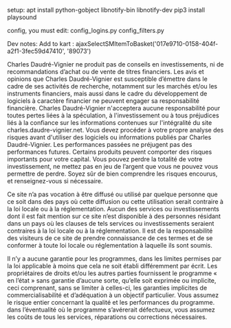 setup:
    apt install python-gobject libnotify-bin libnotify-dev
    pip3 install playsound
    
config, you must edit:
    config_logins.py
    config_filters.py
 
 
 
Dev notes:
Add to kart : ajaxSelectSMItemToBasket('017e9710-0158-404f-a2f1-3fec59d47410', '89073')


Charles Daudré-Vignier ne produit pas de conseils en investissements, ni de recommandations d’achat ou de vente de titres financiers. Les avis et opinions que Charles Daudré-Vignier est susceptible d’émettre dans le cadre de ses activités de recherche, notamment sur les marchés et/ou les instruments financiers, mais aussi dans le cadre du développement de logiciels à caractère financier ne peuvent engager sa responsabilité financière. Charles Daudré-Vignier n'acceptera aucune responsabilité pour toutes pertes liées à la spéculation, à l'investissement ou à tous préjudices liés à la confiance sur les informations contenues sur l'intégralité du site charles.daudre-vignier.net. Vous devez procéder à votre propre analyse des risques avant d'utiliser des logiciels ou informations publiés par Charles Daudré-Vignier. Les performances passées ne préjugent pas des performances futures. Certains produits peuvent comporter des risques importants pour votre capital. Vous pouvez perdre la totalité de votre investissement, ne mettez pas en jeu de l’argent que vous ne pouvez vous permettre de perdre. Soyez sûr de bien comprendre les risques encourus, et renseignez-vous si nécessaire.

Ce site n’a pas vocation à être diffusé ou utilisé par quelque personne que ce soit dans des pays où cette diffusion ou cette utilisation serait contraire à la loi locale ou à la réglementation. Aucun des services ou investissements dont il est fait mention sur ce site n’est disponible à des personnes résidant dans un pays où les clauses de tels services ou investissements seraient contraires à la loi locale ou à la réglementation. Il est de la responsabilité des visiteurs de ce site de prendre connaissance de ces termes et de se conformer à toute loi locale ou réglementation à laquelle ils sont soumis.

Il n’y a aucune garantie pour les programmes, dans les limites permises par la loi applicable à moins que cela ne soit établi différemment par écrit. Les propriétaires de droits et/ou les autres parties fournissent le programme « en l’état » sans garantie d’aucune sorte, qu’elle soit exprimée ou implicite, ceci comprenant, sans se limiter à celles-ci, les garanties implicites de commercialisabilité et d’adéquation à un objectif particulier. Vous assumez le risque entier concernant la qualité et les performances du programme. dans l’éventualité où le programme s’avérerait défectueux, vous assumez les coûts de tous les services, réparations ou corrections nécessaires.
